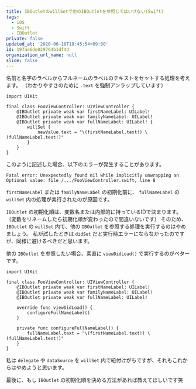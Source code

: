 ```yaml
---
title: IBOutletのwillSetで他のIBOutletを参照してはいけない(Swift)
tags:
  - iOS
  - Swift
  - IBOutlet
private: false
updated_at: '2020-06-18T18:45:54+09:00'
id: 197ae6de029794b1df4d
organization_url_name: null
slide: false
---
```

名前と名字のラベルからフルネームのラベルのテキストをセットする処理を考えます。
（わかりやすさのために `.text` を強制アンラップしています）

```swift:×
import UIKit

final class FooViewController: UIViewController {
    @IBOutlet private weak var firstNameLabel: UILabel!
    @IBOutlet private weak var familyNameLabel: UILabel!
    @IBOutlet private weak var fullNameLabel: UILabel! {
        willSet {
            newValue.text = "\(firstNameLabel.text!) \(fullNameLabel.text!)"
        }
    }
}
```

このように記述した場合、以下のエラーが発生することがあります。

```
Fatal error: Unexpectedly found nil while implicitly unwrapping an Optional value: file /.../FooViewController.swift, line 8
```

`firstNameLabel` または `familyNameLabel` の初期化前に、 `fullNameLabel` の `willSet` 内の処理が実行されたのが原因です。

`IBOutlet` の初期化順は、変数名または内部的に持っているIDで決まります。
（変数をリネームしたら初期化順が変わったので間違いないです）
そのため、 `IBOutlet` の `willSet` 内で、他の `IBOutlet` を参照する処理を実行するのはやめましょう。
私が試したときは `didSet` だと実行時エラーにならなかったのですが、同様に避けるべきだと思います。

他の `IBOutlet` を参照したい場合、素直に `viewDidLoad()` で実行するのがベターです。

```swift:○
import UIKit

final class FooViewController: UIViewController {
    @IBOutlet private weak var firstNameLabel: UILabel!
    @IBOutlet private weak var familyNameLabel: UILabel!
    @IBOutlet private weak var fullNameLabel: UILabel!
    
    override func viewDidLoad() {
        configureFullNameLabel()
    }
    
    private func configureFullNameLabel() {
        fullNameLabel.text = "\(firstNameLabel.text!) \(fullNameLabel.text!)"
    }
}
```

私は `delegate` や `dataSource` を `willSet` 内で紐付けがちですが、それもこれからはやめようと思います。

最後に、もし `IBOutlet` の初期化順を決める方法があれば教えてほしいです笑
